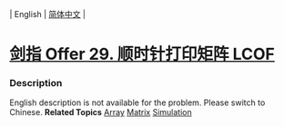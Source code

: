 | English | [简体中文](README.md) |

# [剑指 Offer 29. 顺时针打印矩阵  LCOF](https://leetcode-cn.com/problems/shun-shi-zhen-da-yin-ju-zhen-lcof)
 ### Description
English description is not available for the problem. Please switch to Chinese.
**Related Topics**  [Array](https://leetcode-cn.com/tag/array) [Matrix](https://leetcode-cn.com/tag/matrix) [Simulation](https://leetcode-cn.com/tag/simulation) 